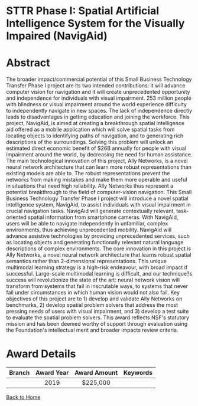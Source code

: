 
STTR Phase I: Spatial Artificial Intelligence System for the Visually Impaired (NavigAid)
=========================================================================================

# Abstract


The broader impact/commercial potential of this Small Business Technology Transfer Phase I project are its two intended contributions: it will advance computer vision for navigation and it will create unprecedented opportunity and independence for individuals with visual impairment. 253 million people with blindness or visual impairment around the world experience difficulty to independently navigate in new spaces. The lack of independence directly leads to disadvantages in getting education and joining the workforce. This project, NavigAid, is aimed at creating a breakthrough spatial intelligence aid offered as a mobile application which will solve spatial tasks from locating objects to identifying paths of navigation, and to generating rich descriptions of the surroundings. Solving this problem will unlock an estimated direct economic benefit of $26B annually for people with visual impairment around the world, by decreasing the need for human assistance. The main technological innovation of this project, Ally Networks, is a novel neural network architecture that can learn more robust representations than existing models are able to. The robust representations prevent the networks from making mistakes and make them more operable and useful in situations that need high reliability. Ally Networks thus represent a potential breakthrough to the field of computer-vision navigation. This Small Business Technology Transfer Phase I project will introduce a novel spatial intelligence system, NavigAid, to assist individuals with visual impairment in crucial navigation tasks. NavigAid will generate contextually relevant, task-oriented spatial information from smartphone cameras. With NavigAid, users will be able to navigate independently in unfamiliar, complex environments, thus achieving unprecedented mobility. NavigAid will advance assistive technologies by providing unprecedented services, such as locating objects and generating functionally relevant natural language descriptions of complex environments. The core innovation in this project is Ally Networks, a novel neural network architecture that learns robust spatial semantics rather than 2-dimensional representations. This unique multimodal learning strategy is a high-risk endeavour, with broad impact if successful. Large-scale multimodal learning is difficult, and our technique?s success will revolutionize the state of the art: neural network vision will transform from systems that fail in inscrutable ways, to systems that never fail under circumstances in which human vision would not also fail. Key objectives of this project are to 1) develop and validate Ally Networks on benchmarks, 2) develop spatial problem solvers that address the most pressing needs of users with visual impairment, and 3) develop a test suite to evaluate the spatial problem solvers. This award reflects NSF's statutory mission and has been deemed worthy of support through evaluation using the Foundation's intellectual merit and broader impacts review criteria.  

# Award Details

|Branch|Award Year|Award Amount|Keywords|
| :---: | :---: | :---: | :---: |
||2019|$225,000||
  
  


[Back to Home](https://github.com/chrischow/dod_sbir_awards/Reports/JT/#445)